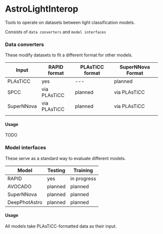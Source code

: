 # AstroLightInterop

Tools to operate on datasets between light classification models.

Consists of `data converters` and `model interfaces`

### Data converters

These modify datasets to fit a different format for other models.

| Input      | RAPID format | PLAsTiCC format | SuperNNova Format |
|------------|--------------|-----------------| ----------------- |
| PLAsTiCC   | yes          | ---             | planned |
| SPCC       | via PLAsTiCC | planned         | via PLAsTiCC |
| SuperNNova | via PLAsTiCC | planned         | via PLAsTiCC |
|          |              |                 |

#### Usage
TODO

### Model interfaces

These serve as a standard way to evaluate different models. 

| Model | Testing | Training
| ----- | ------- | -------- |
| RAPID | yes | in progress |
| AVOCADO | planned | planned |
| SuperNNova | planned | planned |
| DeepPhotAstro | planned | planned |

#### Usage
All models take PLAsTiCC-formatted data as their input.


